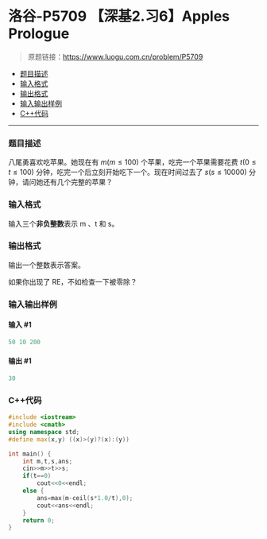 # 洛谷-P5709 【深基2.习6】Apples Prologue

> 原题链接：https://www.luogu.com.cn/problem/P5709

- [题目描述](#题目描述)
- [输入格式](#输入格式)
- [输出格式](#输出格式)
- [输入输出样例](#输入输出样例)
- [C++代码](#C++代码)

---

### <a name="题目描述">题目描述</a>

八尾勇喜欢吃苹果。她现在有 $m(m\le 100)$ 个苹果，吃完一个苹果需要花费 $t(0 \le t \le100)$ 分钟，吃完一个后立刻开始吃下一个。现在时间过去了 $s(s\le 10000)$ 分钟，请问她还有几个完整的苹果？

### <a name="输入格式">输入格式</a>

输入三个**非负整数**表示 m 、t 和 s。

### <a name="输出格式">输出格式</a>

输出一个整数表示答案。

如果你出现了 RE，不如检查一下被零除？

### <a name="输入输出样例">输入输出样例</a>

#### 输入 #1

```c++
50 10 200
```

#### 输出 #1

```c++
30
```

### <a name="C++代码">C++代码</a>

```c++
#include <iostream>
#include <cmath>
using namespace std;
#define max(x,y) ((x)>(y)?(x):(y))

int main() {
    int m,t,s,ans;
    cin>>m>>t>>s;
    if(t==0)
        cout<<0<<endl;
    else {
        ans=max(m-ceil(s*1.0/t),0);
        cout<<ans<<endl;
    }
    return 0;
}
```